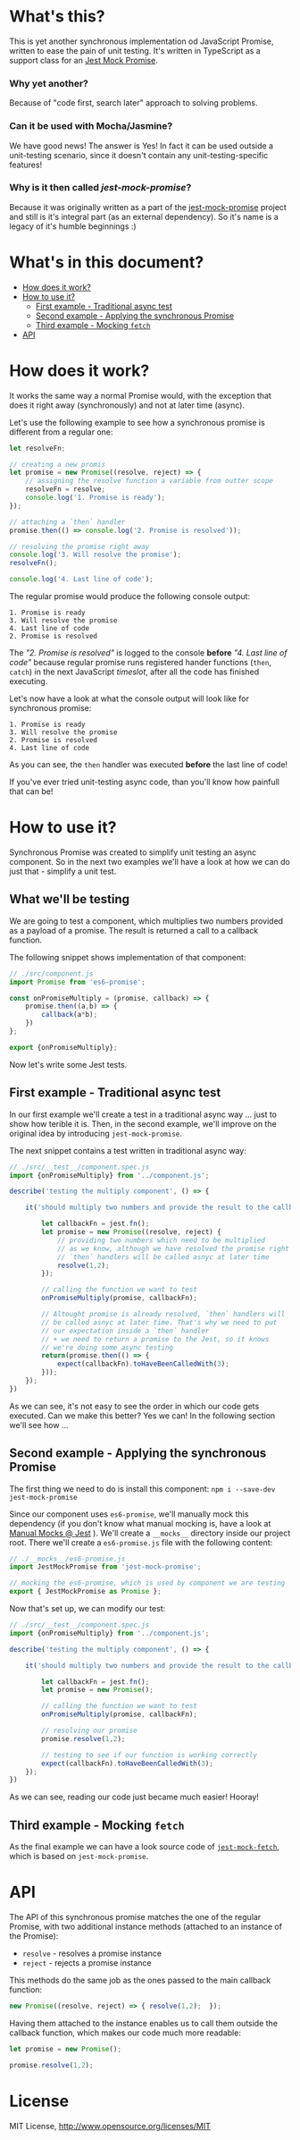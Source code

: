 # What's this?
This is yet another synchronous implementation od JavaScript Promise, written to ease the pain of unit testing. It's written in TypeScript as a support class for an [Jest Mock Promise](https://www.npmjs.com/package/jest-mock-promise).

### Why yet another?
Because of "code first, search later" approach to solving problems.

### Can it be used with Mocha/Jasmine?
We have good news! The answer is Yes! In fact it can be used outside a unit-testing scenario, since it doesn't contain any unit-testing-specific features!

### Why is it then called *jest-mock-promise*?
Because it was originally written as a part of the [jest-mock-promise](https://www.npmjs.com/package/jest-mock-promise) project and still is it's integral part (as an external dependency). So it's name is a legacy of it's humble beginnings :)

# What's in this document?

* [How does it work?](#how-does-it-work)
* [How to use it?](#how-to-use-it)
  * [First example - Traditional async test](#first-example---traditional-async-test)
  * [Second example - Applying the synchronous Promise](#second-example---applying-the-synchronous-promise )
  * [Third example - Mocking `fetch`](#third-example---mocking-fetch)
* [API](#api)

# How does it work?

It works the same way a normal Promise would, with the exception that does it right away (synchronously) and not at later time (async).

Let's use the following example to see how a synchronous promise is different from a regular one:

```javascript
let resolveFn;

// creating a new promis
let promise = new Promise((resolve, reject) => {
    // assigning the resolve function a variable from outter scope
    resolveFn = resolve;
    console.log('1. Promise is ready');
});

// attaching a `then` handler
promise.then(() => console.log('2. Promise is resolved'));

// resolving the promise right away
console.log('3. Will resolve the promise');
resolveFn();

console.log('4. Last line of code');
```
The regular promise would produce the following console output:
```
1. Promise is ready
3. Will resolve the promise
4. Last line of code
2. Promise is resolved
```
The *"2. Promise is resolved"* is logged to the console **before** *"4. Last line of code"* because regular promise runs registered hander functions (`then`, `catch`) in the next JavaScript *timeslot*, after all the code has finished executing.

Let's now have a look at what the console output will look like for synchronous promise:
```
1. Promise is ready
3. Will resolve the promise
2. Promise is resolved
4. Last line of code
```
As you can see, the `then` handler was executed **before** the last line of code!

If you've ever tried unit-testing async code, than you'll know how painfull that can be!

# How to use it?

Synchronous Promise was created to simplify unit testing an async component. So in the next two examples we'll have a look at how we can do just that - simplify a unit test.

## What we'll be testing

We are going to test a component, which multiplies two numbers provided as a payload of a promise. The result is returned a call to a callback function.

The following snippet shows implementation of that component:
```javascript
// ./src/component.js
import Promise from 'es6-promise';

const onPromiseMultiply = (promise, callback) => {
    promise.then((a,b) => {
        callback(a*b);
    })
};

export {onPromiseMultiply};
```

Now let's write some Jest tests.

## First example - Traditional async test

In our first example we'll create a test in a traditional async way ... just to show how terible it is. Then, in the second example, we'll improve on the original idea by introducing `jest-mock-promise`.

The next snippet contains a test written in traditional async way:
```javascript
// ./src/__test__/component.spec.js
import {onPromiseMultiply} from '../component.js';

describe('testing the multiply component', () => {

    it('should multiply two numbers and provide the result to the callback function', () => {

        let callbackFn = jest.fn();
        let promise = new Promise((resolve, reject) {
            // providing two numbers which need to be multiplied
            // as we know, although we have resolved the promise right away,
            // `then` handlers will be called asnyc at later time
            resolve(1,2);
        });

        // calling the function we want to test
        onPromiseMultiply(promise, callbackFn);

        // Altought promise is already resolved, `then` handlers will
        // be called asnyc at later time. That's why we need to put
        // our expectation inside a `then` handler
        // + we need to return a promise to the Jest, so it knows
        // we're doing some async testing
        return(promise.then(() => {
            expect(callbackFn).toHaveBeenCalledWith(3);
        }));
    });
})
```
As we can see, it's not easy to see the order in which our code gets executed. Can we make this better? Yes we can! In the following section we'll see how ...

## Second example - Applying the synchronous Promise 
The first thing we need to do is install this component: `npm i --save-dev jest-mock-promise`

Since our component uses `es6-promise`, we'll manually mock this dependency (if you don't know what manual mocking is, have a look at [Manual Mocks @ Jest](https://facebook.github.io/jest/docs/en/manual-mocks.html) ). We'll create a `__mocks__` directory inside our project root. There we'll create a `es6-promise.js` file with the following content:
```javascript
// ./__mocks__/es6-promise.js
import JestMockPromise from 'jest-mock-promise';

// mocking the es6-promise, which is used by component we are testing
export { JestMockPromise as Promise };
```
Now that's set up, we can modify our test:
```javascript
// ./src/__test__/component.spec.js
import {onPromiseMultiply} from '../component.js';

describe('testing the multiply component', () => {

    it('should multiply two numbers and provide the result to the callback function', () => {

        let callbackFn = jest.fn();
        let promise = new Promise();

        // calling the function we want to test
        onPromiseMultiply(promise, callbackFn);

        // resolving our promise
        promise.resolve(1,2);

        // testing to see if our function is working correctly
        expect(callbackFn).toHaveBeenCalledWith(3);
    });
})
```
As we can see, reading our code just became much easier! Hooray!

## Third example - Mocking `fetch`

As the final example we can have a look source code of [`jest-mock-fetch`](https://github.com/knee-cola/jest-mock-fetch), which is based on `jest-mock-promise`.

# API

The API of this synchronous promise matches the one of the regular Promise, with two additional instance methods (attached to an instance of the Promise):
* `resolve` - resolves a promise instance
* `reject` - rejects a promise instance

This methods do the same job as the ones passed to the main callback function:
```javascript
new Promise((resolve, reject) => { resolve(1,2);  });
```
Having them attached to the instance enables us to call them outside the callback function, which makes our code much more readable:
```javascript
let promise = new Promise();

promise.resolve(1,2);
```

# License
MIT License, http://www.opensource.org/licenses/MIT